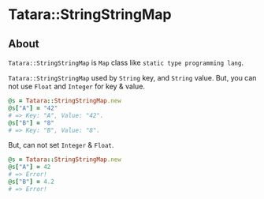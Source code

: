 # Tatara::StringStringMap
## About

`Tatara::StringStringMap` is `Map` class like `static type programming lang`.

`Tatara::StringStringMap` used by `String` key, and `String` value.
But, you can not use `Float` and `Integer` for key & value.

```ruby
@s = Tatara::StringStringMap.new
@s["A"] = "42"
# => Key: "A", Value: "42".
@s["B"] = "8"
# => Key: "B", Value: "8".
```

But, can not set `Integer` & `Float`.

```ruby
@s = Tatara::StringStringMap.new
@s["A"] = 42
# => Error!
@s["B"] = 4.2
# => Error!
```